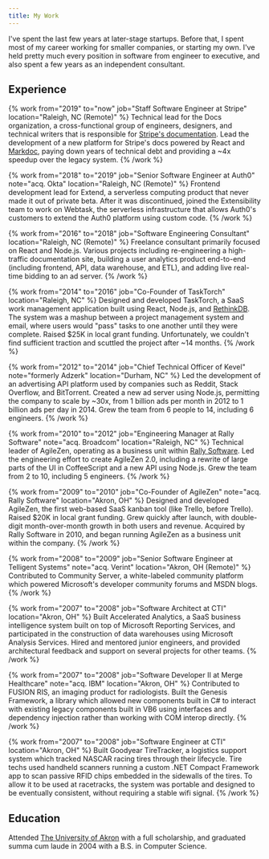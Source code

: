 ```yaml
---
title: My Work
---
```


I've spent the last few years at later-stage startups. Before that, I spent most of my career working for smaller companies, or starting my own. I've held pretty much every position in software from engineer to executive, and also spent a few years as an independent consultant.

## Experience

{% work from="2019" to="now" job="Staff Software Engineer at Stripe" location="Raleigh, NC (Remote)" %}
Technical lead for the Docs organization, a cross-functional group of engineers, designers, and technical writers that is responsible for [Stripe's documentation](https://stripe.com/docs). Lead the development of a new platform for Stripe's docs powered by React and [Markdoc](https://markdoc.io), paying down years of technical debt and providing a ~4x speedup over the legacy system.
{% /work %}

{% work from="2018" to="2019" job="Senior Software Engineer at Auth0" note="acq. Okta" location="Raleigh, NC (Remote)" %}
Frontend development lead for Extend, a serverless computing product that never made it out of private beta. After it was discontinued, joined the Extensibility team to work on Webtask, the serverless infrastructure that allows Auth0's customers to extend the Auth0 platform using custom code.
{% /work %}

{% work from="2016" to="2018" job="Software Engineering Consultant" location="Raleigh, NC (Remote)" %}
Freelance consultant primarily focused on React and Node.js. Various projects including re-engineering a high-traffic documentation site, building a user analytics product end-to-end (including frontend, API, data warehouse, and ETL), and adding live real-time bidding to an ad server.
{% /work %}

{% work from="2014" to="2016" job="Co-Founder of TaskTorch" location="Raleigh, NC" %}
Designed and developed TaskTorch, a SaaS work management application built using React, Node.js, and [RethinkDB](https://rethinkdb.com/). The system was a mashup between a project management system and email, where users would "pass" tasks to one another until they were complete. Raised $25K in local grant funding. Unfortunately, we couldn't find sufficient traction and scuttled the project after ~14 months.
{% /work %}

{% work from="2012" to="2014" job="Chief Technical Officer of Kevel" note="formerly Adzerk" location="Durham, NC" %}
Led the development of an advertising API platform used by companies such as Reddit, Stack Overflow, and BitTorrent. Created a new ad server using Node.js, permitting the company to scale by ~30x, from 1 billion ads per month in 2012 to 1 billion ads per day in 2014. Grew the team from 6 people to 14, including 6 engineers.
{% /work %}

{% work from="2010" to="2012" job="Engineering Manager at Rally Software" note="acq. Broadcom" location="Raleigh, NC" %}
Technical leader of AgileZen, operating as a business unit within [Rally Software](https://rallydev.com/). Led the engineering effort to create AgileZen 2.0, including a rewrite of large parts of the UI in CoffeeScript and a new API using Node.js. Grew the team from 2 to 10, including 5 engineers.
{% /work %}

{% work from="2009" to="2010" job="Co-Founder of AgileZen" note="acq. Rally Software" location="Akron, OH" %}
Designed and developed AgileZen, the first web-based SaaS kanban tool (like Trello, before Trello). Raised $20K in local grant funding. Grew quickly after launch, with double-digit month-over-month growth in both users and revenue. Acquired by Rally Software in 2010, and began running AgileZen as a business unit within the company.
{% /work %}

{% work from="2008" to="2009" job="Senior Software Engineer at Telligent Systems" note="acq. Verint" location="Akron, OH (Remote)" %}
Contributed to Community Server, a white-labeled community platform which powered Microsoft's developer community forums and MSDN blogs.
{% /work %}

{% work from="2007" to="2008" job="Software Architect at CTI" location="Akron, OH" %}
Built Accelerated Analytics, a SaaS business intelligence system built on top of Microsoft Reporting Services, and participated in the construction of data warehouses using Microsoft Analysis Services. Hired and mentored junior engineers, and provided architectural feedback and support on several projects for other teams.
{% /work %}

{% work from="2007" to="2008" job="Software Developer II at Merge Healthcare" note="acq. IBM" location="Akron, OH" %}
Contributed to FUSION RIS, an imaging product for radiologists. Built the Genesis Framework, a library which allowed new components built in C# to interact with existing legacy components built in VB6 using interfaces and dependency injection rather than working with COM interop directly.
{% /work %}

{% work from="2007" to="2008" job="Software Engineer at CTI" location="Akron, OH" %}
Built Goodyear TireTracker, a logistics support system which tracked NASCAR racing tires through their lifecycle. Tire techs used handheld scanners running a custom .NET Compact Framework app to scan passive RFID chips embedded in the sidewalls of the tires. To allow it to be used at racetracks, the system was portable and designed to be eventually consistent, without requiring a stable wifi signal.
{% /work %}

## Education

Attended [The University of Akron](https://uakron.edu) with a full scholarship, and graduated summa cum laude in 2004 with a B.S. in Computer Science.
